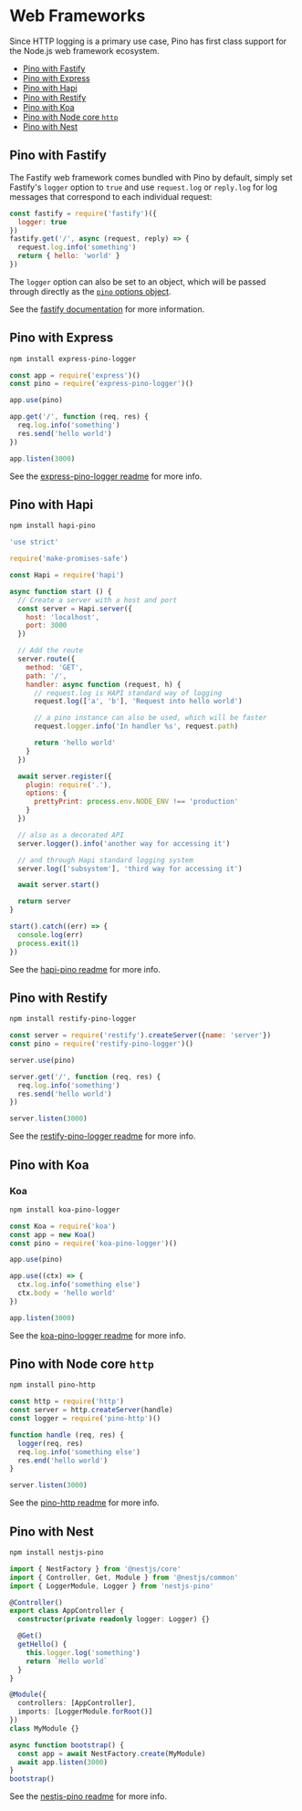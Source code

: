 # Web Frameworks

Since HTTP logging is a primary use case, Pino has first class support for the Node.js
web framework ecosystem.

+ [Pino with Fastify](#fastify)
+ [Pino with Express](#express)
+ [Pino with Hapi](#hapi)
+ [Pino with Restify](#restify)
+ [Pino with Koa](#koa)
+ [Pino with Node core `http`](#http)
+ [Pino with Nest](#nest)

<a id="fastify"></a>
## Pino with Fastify

The Fastify web framework comes bundled with Pino by default, simply set Fastify's
`logger` option to `true` and use `request.log` or `reply.log` for log messages that correspond
to each individual request:

```js
const fastify = require('fastify')({
  logger: true
})
fastify.get('/', async (request, reply) => {
  request.log.info('something')
  return { hello: 'world' }
})
```

The `logger` option can also be set to an object, which will be passed through directly
as the [`pino` options object](api.md#options).

See the [fastify documentation](https://www.fastify.io/docs/latest/Logging/) for more information.

<a id="express"></a>
## Pino with Express

```sh
npm install express-pino-logger
```

```js
const app = require('express')()
const pino = require('express-pino-logger')()

app.use(pino)

app.get('/', function (req, res) {
  req.log.info('something')
  res.send('hello world')
})

app.listen(3000)
```

See the [express-pino-logger readme](http://npm.im/express-pino-logger) for more info.

<a id="hapi"></a>
## Pino with Hapi

```sh
npm install hapi-pino
```

```js
'use strict'

require('make-promises-safe')

const Hapi = require('hapi')

async function start () {
  // Create a server with a host and port
  const server = Hapi.server({
    host: 'localhost',
    port: 3000
  })

  // Add the route
  server.route({
    method: 'GET',
    path: '/',
    handler: async function (request, h) {
      // request.log is HAPI standard way of logging
      request.log(['a', 'b'], 'Request into hello world')

      // a pino instance can also be used, which will be faster
      request.logger.info('In handler %s', request.path)

      return 'hello world'
    }
  })

  await server.register({
    plugin: require('.'),
    options: {
      prettyPrint: process.env.NODE_ENV !== 'production'
    }
  })

  // also as a decorated API
  server.logger().info('another way for accessing it')

  // and through Hapi standard logging system
  server.log(['subsystem'], 'third way for accessing it')

  await server.start()

  return server
}

start().catch((err) => {
  console.log(err)
  process.exit(1)
})
```

See the [hapi-pino readme](http://npm.im/hapi-pino) for more info.

<a id="restify"></a>
## Pino with Restify

```sh
npm install restify-pino-logger
```

```js
const server = require('restify').createServer({name: 'server'})
const pino = require('restify-pino-logger')()

server.use(pino)

server.get('/', function (req, res) {
  req.log.info('something')
  res.send('hello world')
})

server.listen(3000)
```

See the [restify-pino-logger readme](http://npm.im/restify-pino-logger) for more info.

<a id="koa"></a>
## Pino with Koa

### Koa

```sh
npm install koa-pino-logger
```

```js
const Koa = require('koa')
const app = new Koa()
const pino = require('koa-pino-logger')()

app.use(pino)

app.use((ctx) => {
  ctx.log.info('something else')
  ctx.body = 'hello world'
})

app.listen(3000)
```

See the [koa-pino-logger readme](https://github.com/pinojs/koa-pino-logger) for more info.

<a id="http"></a>
## Pino with Node core `http`

```sh
npm install pino-http
```

```js
const http = require('http')
const server = http.createServer(handle)
const logger = require('pino-http')()

function handle (req, res) {
  logger(req, res)
  req.log.info('something else')
  res.end('hello world')
}

server.listen(3000)
```

See the [pino-http readme](http://npm.im/pino-http) for more info.


<a id="nest"></a>
## Pino with Nest

```sh
npm install nestjs-pino
```

```ts
import { NestFactory } from '@nestjs/core'
import { Controller, Get, Module } from '@nestjs/common'
import { LoggerModule, Logger } from 'nestjs-pino'

@Controller()
export class AppController {
  constructor(private readonly logger: Logger) {}

  @Get()
  getHello() {
    this.logger.log('something')
    return `Hello world`
  }
}

@Module({
  controllers: [AppController],
  imports: [LoggerModule.forRoot()]
})
class MyModule {}

async function bootstrap() {
  const app = await NestFactory.create(MyModule)
  await app.listen(3000)
}
bootstrap()
```

See the [nestjs-pino readme](http://npm.im/nestjs-pino) for more info.
